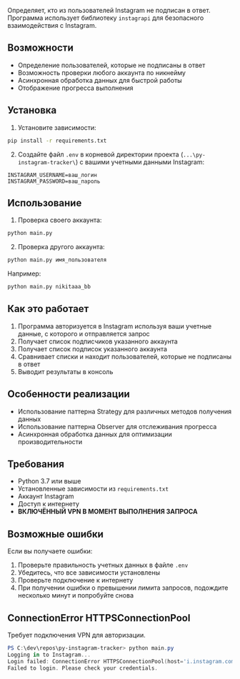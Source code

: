 Определяет, кто из пользователей Instagram не подписан в ответ. Программа использует библиотеку `instagrapi` для безопасного взаимодействия с Instagram.

## Возможности

- Определение пользователей, которые не подписаны в ответ
- Возможность проверки любого аккаунта по никнейму
- Асинхронная обработка данных для быстрой работы
- Отображение прогресса выполнения

## Установка

1. Установите зависимости:
```bash
pip install -r requirements.txt
```

2. Создайте файл `.env` в корневой директории проекта (`...\py-instagram-tracker\`) с вашими учетными данными Instagram:
```
INSTAGRAM_USERNAME=ваш_логин
INSTAGRAM_PASSWORD=ваш_пароль
```

## Использование

1. Проверка своего аккаунта:
```bash
python main.py
```

2. Проверка другого аккаунта:
```bash
python main.py имя_пользователя
```

Например:
```bash
python main.py nikitaaa_bb
```

## Как это работает

1. Программа авторизуется в Instagram используя ваши учетные данные, с которого и отправляется запрос
2. Получает список подписчиков указанного аккаунта
3. Получает список подписок указанного аккаунта
4. Сравнивает списки и находит пользователей, которые не подписаны в ответ
5. Выводит результаты в консоль

## Особенности реализации

- Использование паттерна Strategy для различных методов получения данных
- Использование паттерна Observer для отслеживания прогресса
- Асинхронная обработка данных для оптимизации производительности 

## Требования

- Python 3.7 или выше
- Установленные зависимости из `requirements.txt`
- Аккаунт Instagram
- Доступ к интернету
- **ВКЛЮЧЁННЫЙ VPN В МОМЕНТ ВЫПОЛНЕНИЯ ЗАПРОСА**

## Возможные ошибки

Если вы получаете ошибки:
1. Проверьте правильность учетных данных в файле `.env`
2. Убедитесь, что все зависимости установлены
3. Проверьте подключение к интернету
4. При получении ошибки о превышении лимита запросов, подождите несколько минут и попробуйте снова 

## ConnectionError HTTPSConnectionPool
Требует подключения VPN для авторизации.
```powershell
PS C:\dev\repos\py-instagram-tracker> python main.py
Logging in to Instagram...
Login failed: ConnectionError HTTPSConnectionPool(host='i.instagram.com', port=443): Max retries exceeded with url: /api/v1/launcher/sync/ (Caused by ReadTimeoutError("HTTPSConnectionPool(host='i.instagram.com', port=443): Read timed out. (read timeout=None)"))
Failed to login. Please check your credentials.
```
